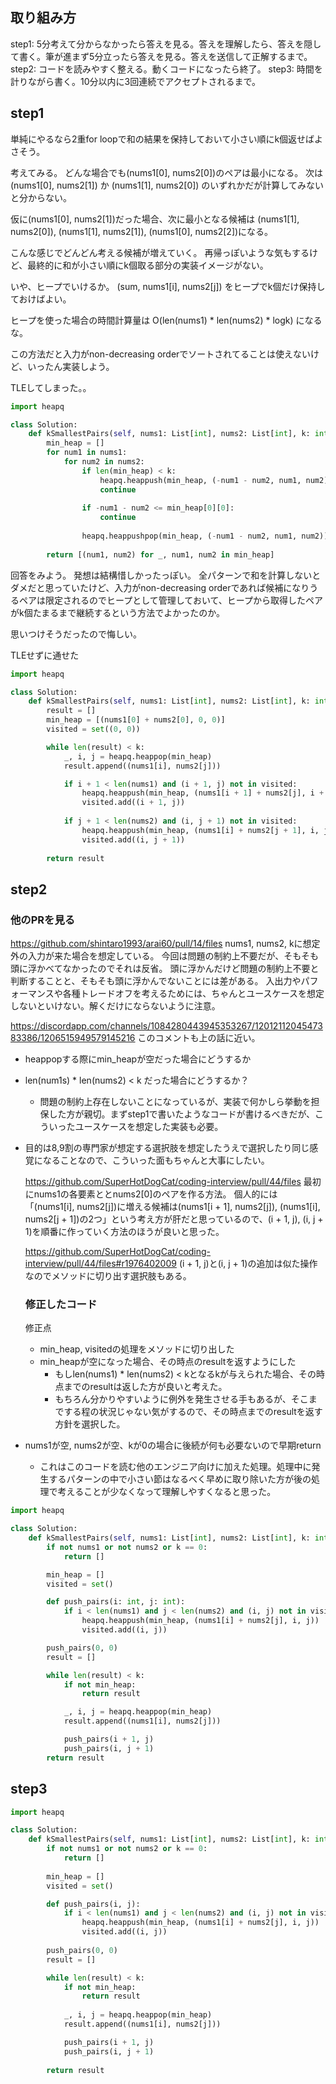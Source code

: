 ## 取り組み方
step1: 5分考えて分からなかったら答えを見る。答えを理解したら、答えを隠して書く。筆が進まず5分立ったら答えを見る。答えを送信して正解するまで。
step2: コードを読みやすく整える。動くコードになったら終了。
step3: 時間を計りながら書く。10分以内に3回連続でアクセプトされるまで。

## step1
単純にやるなら2重for loopで和の結果を保持しておいて小さい順にk個返せばよさそう。

考えてみる。
どんな場合でも(nums1[0], nums2[0])のペアは最小になる。
次は
(nums1[0], nums2[1]) か (nums1[1], nums2[0])
のいずれかだが計算してみないと分からない。

仮に(nums1[0], nums2[1])だった場合、次に最小となる候補は
(nums1[1], nums2[0]), (nums1[1], nums2[1]), (nums1[0], nums2[2])になる。

こんな感じでどんどん考える候補が増えていく。
再帰っぽいような気もするけど、最終的に和が小さい順にk個取る部分の実装イメージがない。

いや、ヒープでいけるか。
(sum, nums1[i], nums2[j])
をヒープでk個だけ保持しておけばよい。

ヒープを使った場合の時間計算量は
O(len(nums1) * len(nums2) * logk)
になるな。

この方法だと入力がnon-decreasing orderでソートされてることは使えないけど、いったん実装しよう。


TLEしてしまった。。
```python
import heapq

class Solution:
    def kSmallestPairs(self, nums1: List[int], nums2: List[int], k: int) -> List[List[int]]:
        min_heap = []
        for num1 in nums1:
            for num2 in nums2:
                if len(min_heap) < k:
                    heapq.heappush(min_heap, (-num1 - num2, num1, num2))
                    continue
                
                if -num1 - num2 <= min_heap[0][0]:
                    continue
                
                heapq.heappushpop(min_heap, (-num1 - num2, num1, num2))
        
        return [(num1, num2) for _, num1, num2 in min_heap]
```

回答をみよう。
発想は結構惜しかったっぽい。
全パターンで和を計算しないとダメだと思っていたけど、入力がnon-decreasing orderであれば候補になりうるペアは限定されるのでヒープとして管理しておいて、ヒープから取得したペアがk個たまるまで継続するという方法でよかったのか。

思いつけそうだったので悔しい。


TLEせずに通せた
```python
import heapq

class Solution:
    def kSmallestPairs(self, nums1: List[int], nums2: List[int], k: int) -> List[List[int]]:
        result = []
        min_heap = [(nums1[0] + nums2[0], 0, 0)]
        visited = set((0, 0))

        while len(result) < k:
            _, i, j = heapq.heappop(min_heap)
            result.append((nums1[i], nums2[j]))

            if i + 1 < len(nums1) and (i + 1, j) not in visited:
                heapq.heappush(min_heap, (nums1[i + 1] + nums2[j], i + 1, j))
                visited.add((i + 1, j))
            
            if j + 1 < len(nums2) and (i, j + 1) not in visited:
                heapq.heappush(min_heap, (nums1[i] + nums2[j + 1], i, j + 1))
                visited.add((i, j + 1))
        
        return result
```

## step2
### 他のPRを見る
https://github.com/shintaro1993/arai60/pull/14/files
nums1, nums2, kに想定外の入力が来た場合を想定している。
今回は問題の制約上不要だが、そもそも頭に浮かべてなかったのでそれは反省。
頭に浮かんだけど問題の制約上不要と判断することと、そもそも頭に浮かんでないことには差がある。
入出力やパフォーマンスや各種トレードオフを考えるためには、ちゃんとユースケースを想定しないといけない。解くだけにならないように注意。

https://discordapp.com/channels/1084280443945353267/1201211204547383386/1206515949579145216
このコメントも上の話に近い。
- heappopする際にmin_heapが空だった場合にどうするか
- len(num1s) * len(nums2) < k だった場合にどうするか？
  - 問題の制約上存在しないことになっているが、実装で何かしら挙動を担保した方が親切。まずstep1で書いたようなコードが書けるべきだが、こういったユースケースを想定した実装も必要。
- 目的は8,9割の専門家が想定する選択肢を想定したうえで選択したり同じ感覚になることなので、こういった面もちゃんと大事にしたい。

  https://github.com/SuperHotDogCat/coding-interview/pull/44/files
  最初にnums1の各要素ととnums2[0]のペアを作る方法。
  個人的には「(nums1[i], nums2[j])に増える候補は(nums1[i + 1], nums2[j]), (nums1[i], nums2[j + 1])の2つ」という考え方が肝だと思っているので、(i + 1, j), (i, j + 1)を順番に作っていく方法のほうが良いと思った。

  https://github.com/SuperHotDogCat/coding-interview/pull/44/files#r1976402009
  (i + 1, j)と(i, j + 1)の追加は似た操作なのでメソッドに切り出す選択肢もある。

  ### 修正したコード
  修正点
  - min_heap, visitedの処理をメソッドに切り出した
  - min_heapが空になった場合、その時点のresultを返すようにした
    - もしlen(nums1) * len(nums2) < kとなるkが与えられた場合、その時点までのresultは返した方が良いと考えた。
    - もちろん分かりやすいように例外を発生させる手もあるが、そこまでする程の状況じゃない気がするので、その時点までのresultを返す方針を選択した。
- nums1が空, nums2が空、kが0の場合に後続が何も必要ないので早期return
  - これはこのコードを読む他のエンジニア向けに加えた処理。処理中に発生するパターンの中で小さい節はなるべく早めに取り除いた方が後の処理で考えることが少なくなって理解しやすくなると思った。

```python
import heapq

class Solution:
    def kSmallestPairs(self, nums1: List[int], nums2: List[int], k: int) -> List[List[int]]:
        if not nums1 or not nums2 or k == 0:
            return []

        min_heap = []
        visited = set()

        def push_pairs(i: int, j: int):
            if i < len(nums1) and j < len(nums2) and (i, j) not in visited:
                heapq.heappush(min_heap, (nums1[i] + nums2[j], i, j))
                visited.add((i, j))

        push_pairs(0, 0)
        result = []

        while len(result) < k:
            if not min_heap:
                return result

            _, i, j = heapq.heappop(min_heap)
            result.append((nums1[i], nums2[j]))

            push_pairs(i + 1, j)
            push_pairs(i, j + 1)
        return result
```

## step3
```python
import heapq

class Solution:
    def kSmallestPairs(self, nums1: List[int], nums2: List[int], k: int) -> List[List[int]]:
        if not nums1 or not nums2 or k == 0:
            return []
        
        min_heap = []
        visited = set()

        def push_pairs(i, j):
            if i < len(nums1) and j < len(nums2) and (i, j) not in visited:
                heapq.heappush(min_heap, (nums1[i] + nums2[j], i, j))
                visited.add((i, j))
        
        push_pairs(0, 0)
        result = []

        while len(result) < k:
            if not min_heap:
                return result
            
            _, i, j = heapq.heappop(min_heap)
            result.append((nums1[i], nums2[j]))

            push_pairs(i + 1, j)
            push_pairs(i, j + 1)
        
        return result
```